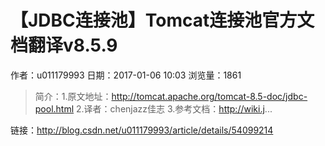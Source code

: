 # 【JDBC连接池】Tomcat连接池官方文档翻译v8.5.9
作者：u011179993
日期：2017-01-06 10:03
浏览量：1861
> 简介：1.原文地址：http://tomcat.apache.org/tomcat-8.5-doc/jdbc-pool.html 
2.译者：chenjazz佳志 
3.参考文档：http://wiki.j...

 链接：http://blog.csdn.net/u011179993/article/details/54099214
